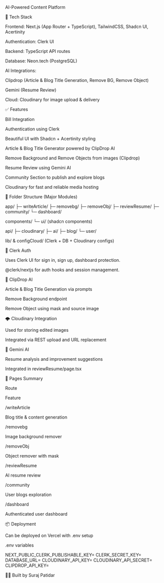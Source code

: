 AI-Powered Content Platform

🚀 Tech Stack

Frontend: Next.js (App Router + TypeScript), TailwindCSS, Shadcn UI, Acertinity

Authentication: Clerk UI

Backend: TypeScript API routes

Database: Neon.tech (PostgreSQL)

AI Integrations:

Clipdrop (Article & Blog Title Generation, Remove BG, Remove Object)

Gemini (Resume Review)

Cloud: Cloudinary for image upload & delivery

✅ Features

Bill Integration

Authentication using Clerk

Beautiful UI with Shadcn + Acertinity styling

Article & Blog Title Generator powered by ClipDrop AI

Remove Background and Remove Objects from images (Clipdrop)

Resume Review using Gemini AI

Community Section to publish and explore blogs

Cloudinary for fast and reliable media hosting

📁 Folder Structure (Major Modules)

app/
  ├─ writeArticle/
  ├─ removebg/
  ├─ removeObj/
  ├─ reviewResume/
  ├─ community/
  └─ dashboard/

components/
  └─ ui/ (shadcn components)

api/
  ├─ cloudinary/
  ├─ ai/
  ├─ blog/
  └─ user/

lib/ & configCloud/ (Clerk + DB + Cloudinary configs)

🔐 Clerk Auth

Uses Clerk UI for sign in, sign up, dashboard protection.

@clerk/nextjs for auth hooks and session management.

🎨 ClipDrop AI

Article & Blog Title Generation via prompts

Remove Background endpoint

Remove Object using mask and source image

🌩️ Cloudinary Integration

Used for storing edited images

Integrated via REST upload and URL replacement

🧠 Gemini AI

Resume analysis and improvement suggestions

Integrated in reviewResume/page.tsx

🧪 Pages Summary

Route

Feature

/writeArticle

Blog title & content generation

/removebg

Image background remover

/removeObj

Object remover with mask

/reviewResume

AI resume review

/community

User blogs exploration

/dashboard

Authenticated user dashboard

📦 Deployment

Can be deployed on Vercel with .env setup

.env variables

NEXT_PUBLIC_CLERK_PUBLISHABLE_KEY=
CLERK_SECRET_KEY=
DATABASE_URL=
CLOUDINARY_API_KEY=
CLOUDINARY_API_SECRET=
CLIPDROP_API_KEY=

🧑‍💻 Built by Suraj Patidar